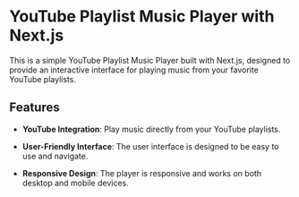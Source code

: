 # YouTube Playlist Music Player with Next.js

This is a simple YouTube Playlist Music Player built with Next.js, designed to provide an interactive interface for playing music from your favorite YouTube playlists.

## Features

- **YouTube Integration**: Play music directly from your YouTube playlists.

- **User-Friendly Interface**: The user interface is designed to be easy to use and navigate.

- **Responsive Design**: The player is responsive and works on both desktop and mobile devices.
